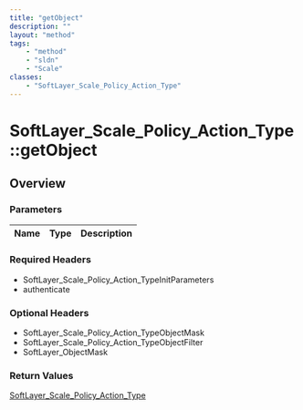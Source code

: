 ```yaml
---
title: "getObject"
description: ""
layout: "method"
tags:
    - "method"
    - "sldn"
    - "Scale"
classes:
    - "SoftLayer_Scale_Policy_Action_Type"
---
```

# SoftLayer_Scale_Policy_Action_Type::getObject
## Overview 


### Parameters 
|Name | Type | Description |
| --- | --- | --- |


### Required Headers
* SoftLayer_Scale_Policy_Action_TypeInitParameters
* authenticate

### Optional Headers
* SoftLayer_Scale_Policy_Action_TypeObjectMask
* SoftLayer_Scale_Policy_Action_TypeObjectFilter
* SoftLayer_ObjectMask

### Return Values
<a href='/reference/datatypes/SoftLayer_Scale_Policy_Action_Type'>SoftLayer_Scale_Policy_Action_Type </a>
